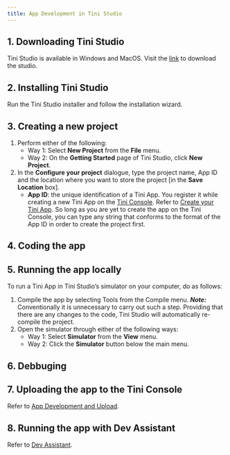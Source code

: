 ```yaml
---
title: App Development in Tini Studio
---
```


## 1. Downloading Tini Studio

Tini Studio is available in Windows and MacOS. Visit the [link](https://developers.tiki.vn/downloads) to download the studio.

## 2. Installing Tini Studio

Run the Tini Studio installer and follow the installation wizard.

## 3. Creating a new project

1. Perform either of the following:
   - Way 1: Select **New Project** from the **File** menu.
   - Way 2: On the **Getting Started** page of Tini Studio, click **New Project**.
2. In the **Configure your project** dialogue, type the project name, App ID and the location where you want to store the project [in the **Save Location** box].
   - **App ID**: the unique identification of a Tini App. You register it while creating a new Tini App on the [Tini Console](https://developer.tiki.vn/apps). Refer to [Create your Tini App](/docs/developer/introduce/create). So long as you are yet to create the app on the Tini Console, you can type any string that conforms to the format of the App ID in order to create the project first.

## 4. Coding the app

## 5. Running the app locally

To run a Tini App in Tini Studio’s simulator on your computer, do as follows:

1. Compile the app by selecting Tools from the Compile menu.
    ***Note:*** Conventionally it is unnecessary to carry out such a step. Providing that there are any changes to the code, Tini Studio will automatically re-compile the project. 
2. Open the simulator through either of the following ways:
   - Way 1: Select **Simulator** from the **View** menu.
   - Way 2: Click the **Simulator** button below the main menu.

## 6. Debbuging

## 7. Uploading the app to the Tini Console

Refer to [App Development and Upload](/docs/developer/introduce/upload).

## 8. Running the app with Dev Assistant

Refer to [Dev Assistant](/docs/developer/introduce/dev-assistant). 

